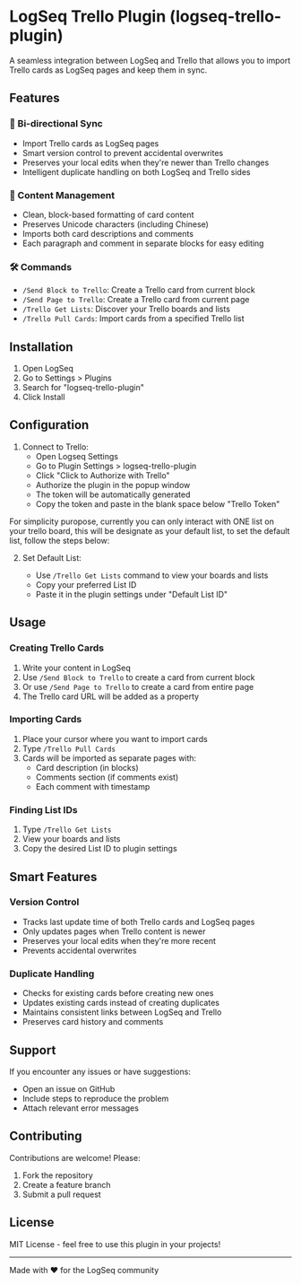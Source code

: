 # LogSeq Trello Plugin (logseq-trello-plugin)

A seamless integration between LogSeq and Trello that allows you to import Trello cards as LogSeq pages and keep them in sync.

## Features

### 🔄 Bi-directional Sync
- Import Trello cards as LogSeq pages
- Smart version control to prevent accidental overwrites
- Preserves your local edits when they're newer than Trello changes
- Intelligent duplicate handling on both LogSeq and Trello sides

### 📝 Content Management
- Clean, block-based formatting of card content
- Preserves Unicode characters (including Chinese)
- Imports both card descriptions and comments
- Each paragraph and comment in separate blocks for easy editing

### 🛠️ Commands
- `/Send Block to Trello`: Create a Trello card from current block
- `/Send Page to Trello`: Create a Trello card from current page
- `/Trello Get Lists`: Discover your Trello boards and lists
- `/Trello Pull Cards`: Import cards from a specified Trello list

## Installation

1. Open LogSeq
2. Go to Settings > Plugins
3. Search for "logseq-trello-plugin"
4. Click Install

## Configuration

1. Connect to Trello:
   - Open Logseq Settings
   - Go to Plugin Settings > logseq-trello-plugin
   - Click "Click to Authorize with Trello"
   - Authorize the plugin in the popup window
   - The token will be automatically generated
   - Copy the token and paste in the blank space below "Trello Token"

For simplicity puropose, currently you can only interact with ONE list on your trello board, this will be designate as your default list, to set the default list, follow the steps below: 

2. Set Default List:

   - Use `/Trello Get Lists` command to view your boards and lists
   - Copy your preferred List ID
   - Paste it in the plugin settings under "Default List ID"

## Usage

### Creating Trello Cards
1. Write your content in LogSeq
2. Use `/Send Block to Trello` to create a card from current block
3. Or use `/Send Page to Trello` to create a card from entire page
4. The Trello card URL will be added as a property

### Importing Cards
1. Place your cursor where you want to import cards
2. Type `/Trello Pull Cards`
3. Cards will be imported as separate pages with:
   - Card description (in blocks)
   - Comments section (if comments exist)
   - Each comment with timestamp

### Finding List IDs
1. Type `/Trello Get Lists`
2. View your boards and lists
3. Copy the desired List ID to plugin settings

## Smart Features

### Version Control
- Tracks last update time of both Trello cards and LogSeq pages
- Only updates pages when Trello content is newer
- Preserves your local edits when they're more recent
- Prevents accidental overwrites

### Duplicate Handling
- Checks for existing cards before creating new ones
- Updates existing cards instead of creating duplicates
- Maintains consistent links between LogSeq and Trello
- Preserves card history and comments

## Support

If you encounter any issues or have suggestions:
- Open an issue on GitHub
- Include steps to reproduce the problem
- Attach relevant error messages

## Contributing

Contributions are welcome! Please:
1. Fork the repository
2. Create a feature branch
3. Submit a pull request

## License

MIT License - feel free to use this plugin in your projects!

---

Made with ❤️ for the LogSeq community

